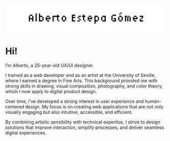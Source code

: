 ![Alberto Estepa Gómez](img/aLBERTO.gif)

# Hi!  
I’m Alberto, a 25-year-old UX/UI designer.

I trained as a web developer and as an artist at the University of Seville, where I earned a degree in Fine Arts. This background provided me with strong skills in drawing, visual composition, photography, and color theory, which I now apply to digital product design.

Over time, I’ve developed a strong interest in user experience and human-centered design. My focus is on creating web applications that are not only visually engaging but also intuitive, accessible, and efficient.

By combining artistic sensibility with technical expertise, I strive to design solutions that improve interaction, simplify processes, and deliver seamless digital experiences.


